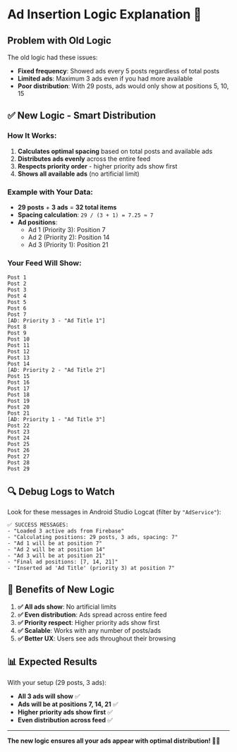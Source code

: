 # Ad Insertion Logic Explanation 🔧

## Problem with Old Logic
The old logic had these issues:
- **Fixed frequency**: Showed ads every 5 posts regardless of total posts
- **Limited ads**: Maximum 3 ads even if you had more available
- **Poor distribution**: With 29 posts, ads would only show at positions 5, 10, 15

## ✅ New Logic - Smart Distribution

### How It Works:
1. **Calculates optimal spacing** based on total posts and available ads
2. **Distributes ads evenly** across the entire feed
3. **Respects priority order** - higher priority ads show first
4. **Shows all available ads** (no artificial limit)

### Example with Your Data:
- **29 posts** + **3 ads** = **32 total items**
- **Spacing calculation**: `29 / (3 + 1) = 7.25 ≈ 7`
- **Ad positions**: 
  - Ad 1 (Priority 3): Position 7
  - Ad 2 (Priority 2): Position 14  
  - Ad 3 (Priority 1): Position 21

### Your Feed Will Show:
```
Post 1
Post 2
Post 3
Post 4
Post 5
Post 6
Post 7
[AD: Priority 3 - "Ad Title 1"]
Post 8
Post 9
Post 10
Post 11
Post 12
Post 13
Post 14
[AD: Priority 2 - "Ad Title 2"]
Post 15
Post 16
Post 17
Post 18
Post 19
Post 20
Post 21
[AD: Priority 1 - "Ad Title 3"]
Post 22
Post 23
Post 24
Post 25
Post 26
Post 27
Post 28
Post 29
```

## 🔍 Debug Logs to Watch

Look for these messages in Android Studio Logcat (filter by `"AdService"`):

```
✅ SUCCESS MESSAGES:
- "Loaded 3 active ads from Firebase"
- "Calculating positions: 29 posts, 3 ads, spacing: 7"
- "Ad 1 will be at position 7"
- "Ad 2 will be at position 14"
- "Ad 3 will be at position 21"
- "Final ad positions: [7, 14, 21]"
- "Inserted ad 'Ad Title' (priority 3) at position 7"
```

## 🎯 Benefits of New Logic

1. **✅ All ads show**: No artificial limits
2. **✅ Even distribution**: Ads spread across entire feed
3. **✅ Priority respect**: Higher priority ads show first
4. **✅ Scalable**: Works with any number of posts/ads
5. **✅ Better UX**: Users see ads throughout their browsing

## 📊 Expected Results

With your setup (29 posts, 3 ads):
- **All 3 ads will show** ✅
- **Ads will be at positions 7, 14, 21** ✅
- **Higher priority ads show first** ✅
- **Even distribution across feed** ✅

---

**The new logic ensures all your ads appear with optimal distribution! 🎉📱** 